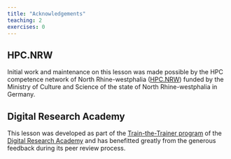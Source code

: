```yaml
---
title: "Acknowledgements"
teaching: 2
exercises: 0
---
```


## HPC.NRW

Initial work and maintenance on this lesson was made possible by the HPC competence network of North Rhine-westphalia ([HPC.NRW](https://hpc.dh.nrw/)) funded by the Ministry of Culture and Science of the state of North Rhine-westphalia in Germany.

## Digital Research Academy

This lesson was developed as part of the [Train-the-Trainer program][dra-ttt] of the [Digital Research Academy][dra] and has benefitted greatly from the generous feedback during its peer review process.

[dra]: https://digital-research.academy
[dra-ttt]: https://digital-research.academy/train-the-trainer/

